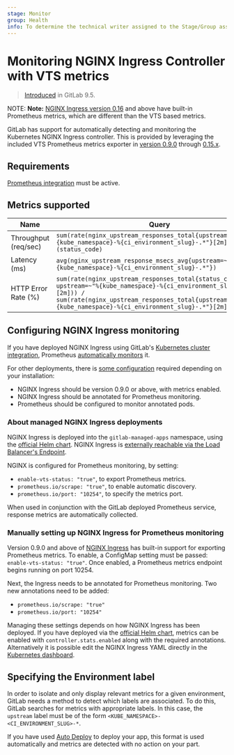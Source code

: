 ```yaml
---
stage: Monitor
group: Health
info: To determine the technical writer assigned to the Stage/Group associated with this page, see https://about.gitlab.com/handbook/engineering/ux/technical-writing/#designated-technical-writers
---
```


# Monitoring NGINX Ingress Controller with VTS metrics

> [Introduced](https://gitlab.com/gitlab-org/gitlab-foss/-/merge_requests/13438) in GitLab 9.5.

NOTE: **Note:**
[NGINX Ingress version 0.16](nginx_ingress.md) and above have built-in Prometheus metrics, which are different than the VTS based metrics.

GitLab has support for automatically detecting and monitoring the Kubernetes NGINX Ingress controller. This is provided by leveraging the included VTS Prometheus metrics exporter in [version 0.9.0](https://github.com/kubernetes/ingress-nginx/blob/master/Changelog.md#09-beta1) through [0.15.x](https://github.com/kubernetes/ingress-nginx/blob/master/Changelog.md#0150).

## Requirements

[Prometheus integration](../prometheus.md) must be active.

## Metrics supported

| Name | Query |
| ---- | ----- |
| Throughput (req/sec) | `sum(rate(nginx_upstream_responses_total{upstream=~"%{kube_namespace}-%{ci_environment_slug}-.*"}[2m])) by (status_code)` |
| Latency (ms) | `avg(nginx_upstream_response_msecs_avg{upstream=~"%{kube_namespace}-%{ci_environment_slug}-.*"})` |
| HTTP Error Rate (%) | `sum(rate(nginx_upstream_responses_total{status_code="5xx", upstream=~"%{kube_namespace}-%{ci_environment_slug}-.*"}[2m])) / sum(rate(nginx_upstream_responses_total{upstream=~"%{kube_namespace}-%{ci_environment_slug}-.*"}[2m])) * 100` |

## Configuring NGINX Ingress monitoring

If you have deployed NGINX Ingress using GitLab's [Kubernetes cluster integration](../../clusters/index.md#installing-applications), Prometheus [automatically monitors](#about-managed-nginx-ingress-deployments) it.

For other deployments, there is [some configuration](#manually-setting-up-nginx-ingress-for-prometheus-monitoring) required depending on your installation:

- NGINX Ingress should be version 0.9.0 or above, with metrics enabled.
- NGINX Ingress should be annotated for Prometheus monitoring.
- Prometheus should be configured to monitor annotated pods.

### About managed NGINX Ingress deployments

NGINX Ingress is deployed into the `gitlab-managed-apps` namespace, using the [official Helm chart](https://github.com/helm/charts/tree/master/stable/nginx-ingress). NGINX Ingress is [externally reachable via the Load Balancer's Endpoint](../../../clusters/applications.md#ingress).

NGINX is configured for Prometheus monitoring, by setting:

- `enable-vts-status: "true"`, to export Prometheus metrics.
- `prometheus.io/scrape: "true"`, to enable automatic discovery.
- `prometheus.io/port: "10254"`, to specify the metrics port.

When used in conjunction with the GitLab deployed Prometheus service, response metrics are automatically collected.

### Manually setting up NGINX Ingress for Prometheus monitoring

Version 0.9.0 and above of [NGINX Ingress](https://github.com/kubernetes/ingress-nginx) has built-in support for exporting Prometheus metrics. To enable, a ConfigMap setting must be passed: `enable-vts-status: "true"`. Once enabled, a Prometheus metrics endpoint begins running on port 10254.

Next, the Ingress needs to be annotated for Prometheus monitoring. Two new annotations need to be added:

- `prometheus.io/scrape: "true"`
- `prometheus.io/port: "10254"`

Managing these settings depends on how NGINX Ingress has been deployed. If you have deployed via the [official Helm chart](https://github.com/helm/charts/tree/master/stable/nginx-ingress), metrics can be enabled with `controller.stats.enabled` along with the required annotations. Alternatively it is possible edit the NGINX Ingress YAML directly in the [Kubernetes dashboard](https://github.com/kubernetes/dashboard).

## Specifying the Environment label

In order to isolate and only display relevant metrics for a given environment, GitLab needs a method to detect which labels are associated. To do this, GitLab searches for metrics with appropriate labels. In this case, the `upstream` label must be of the form `<KUBE_NAMESPACE>-<CI_ENVIRONMENT_SLUG>-*`.

If you have used [Auto Deploy](../../../../topics/autodevops/stages.md#auto-deploy) to deploy your app, this format is used automatically and metrics are detected with no action on your part.
